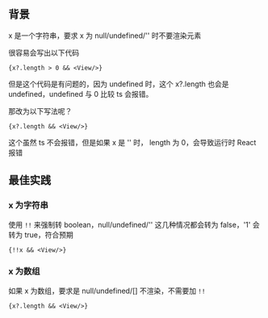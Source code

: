## 背景
x 是一个字符串，要求 x 为 null/undefined/'' 时不要渲染元素

很容易会写出以下代码

```tsx
{x?.length > 0 && <View/>}
```

但是这个代码是有问题的，因为 undefined 时，这个 x?.length 也会是 undefined，undefined 与 0 比较 ts 会报错。

那改为以下写法呢？

```tsx
{x?.length && <View/>}
```

这个虽然 ts 不会报错，但是如果 x 是 '' 时， length 为 0，会导致运行时 React 报错


## 最佳实践
### x 为字符串

使用 `!!` 来强制转 boolean，null/undefined/'' 这几种情况都会转为 false，'1' 会转为 true，符合预期

```tsx
{!!x && <View/>}
```


### x 为数组
如果 x 为数组，要求是 null/undefined/[] 不渲染，不需要加 `!!`

```tsx
{x?.length && <View/>}
```